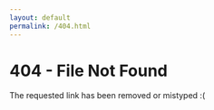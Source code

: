 ```yaml
---
layout: default
permalink: /404.html
---
```


# 404 - File Not Found

The requested link has been removed or mistyped :(